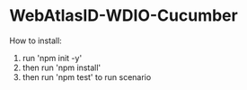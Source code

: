 # WebAtlasID-WDIO-Cucumber


How to install:
1. run 'npm init -y'
2. then run 'npm install'
3. then run 'npm test' to run scenario
